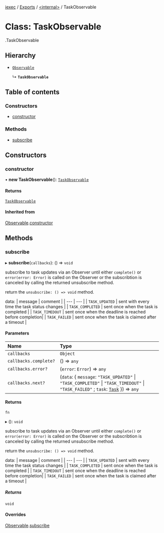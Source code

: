 [iexec](../README.md) / [Exports](../modules.md) / [<internal\>](../modules/internal_.md) / TaskObservable

# Class: TaskObservable

[<internal>](../modules/internal_.md).TaskObservable

## Hierarchy

- [`Observable`](Observable.md)

  ↳ **`TaskObservable`**

## Table of contents

### Constructors

- [constructor](internal_.TaskObservable.md#constructor)

### Methods

- [subscribe](internal_.TaskObservable.md#subscribe)

## Constructors

### constructor

• **new TaskObservable**(): [`TaskObservable`](internal_.TaskObservable.md)

#### Returns

[`TaskObservable`](internal_.TaskObservable.md)

#### Inherited from

[Observable](Observable.md).[constructor](Observable.md#constructor)

## Methods

### subscribe

▸ **subscribe**(`callbacks`): () => `void`

subscribe to task updates via an Observer until either `complete()` or `error(error: Error)` is called on the Observer or the subscribtion is canceled by calling the returned unsubscribe method.

return the `unsubscribe: () => void` method.

data:
| message | comment |
| --- | --- |
| `TASK_UPDATED` | sent with every time the task status changes |
| `TASK_COMPLETED` | sent once when the task is completed |
| `TASK_TIMEDOUT` | sent once when the deadline is reached before completion|
| `TASK_FAILED` | sent once when the task is claimed after a timeout |

#### Parameters

| Name | Type |
| :------ | :------ |
| `callbacks` | `Object` |
| `callbacks.complete?` | () => `any` |
| `callbacks.error?` | (`error`: `Error`) => `any` |
| `callbacks.next?` | (`data`: { `message`: ``"TASK_UPDATED"`` \| ``"TASK_COMPLETED"`` \| ``"TASK_TIMEDOUT"`` \| ``"TASK_FAILED"`` ; `task`: [`Task`](../interfaces/internal_.Task.md)  }) => `any` |

#### Returns

`fn`

▸ (): `void`

subscribe to task updates via an Observer until either `complete()` or `error(error: Error)` is called on the Observer or the subscribtion is canceled by calling the returned unsubscribe method.

return the `unsubscribe: () => void` method.

data:
| message | comment |
| --- | --- |
| `TASK_UPDATED` | sent with every time the task status changes |
| `TASK_COMPLETED` | sent once when the task is completed |
| `TASK_TIMEDOUT` | sent once when the deadline is reached before completion|
| `TASK_FAILED` | sent once when the task is claimed after a timeout |

##### Returns

`void`

#### Overrides

[Observable](Observable.md).[subscribe](Observable.md#subscribe)
